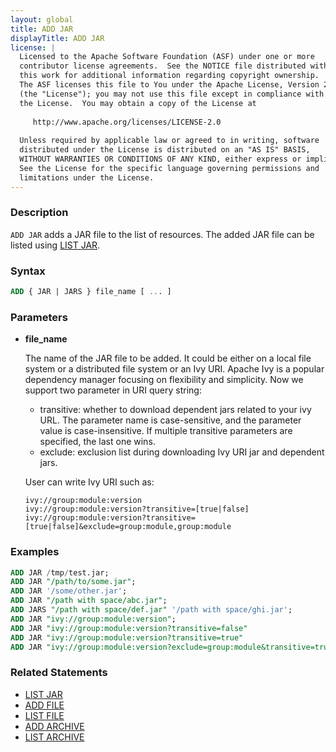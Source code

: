```yaml
---
layout: global
title: ADD JAR
displayTitle: ADD JAR
license: |
  Licensed to the Apache Software Foundation (ASF) under one or more
  contributor license agreements.  See the NOTICE file distributed with
  this work for additional information regarding copyright ownership.
  The ASF licenses this file to You under the Apache License, Version 2.0
  (the "License"); you may not use this file except in compliance with
  the License.  You may obtain a copy of the License at
 
     http://www.apache.org/licenses/LICENSE-2.0
 
  Unless required by applicable law or agreed to in writing, software
  distributed under the License is distributed on an "AS IS" BASIS,
  WITHOUT WARRANTIES OR CONDITIONS OF ANY KIND, either express or implied.
  See the License for the specific language governing permissions and
  limitations under the License.
---
```


### Description

`ADD JAR` adds a JAR file to the list of resources. The added JAR file can be listed using [LIST JAR](sql-ref-syntax-aux-resource-mgmt-list-jar.html).

### Syntax

```sql
ADD { JAR | JARS } file_name [ ... ]
```

### Parameters

* **file_name**

    The name of the JAR file to be added. It could be either on a local file system or a distributed file system or an Ivy URI.
    Apache Ivy is a popular dependency manager focusing on flexibility and simplicity. Now we support two parameter in URI query string:

     * transitive: whether to download dependent jars related to your ivy URL. The parameter name is case-sensitive, and the parameter value is case-insensitive. If multiple transitive parameters are specified, the last one wins.
     * exclude: exclusion list during downloading Ivy URI jar and dependent jars.

    User can write Ivy URI such as:

      ivy://group:module:version
      ivy://group:module:version?transitive=[true|false]
      ivy://group:module:version?transitive=[true|false]&exclude=group:module,group:module
        
### Examples

```sql
ADD JAR /tmp/test.jar;
ADD JAR "/path/to/some.jar";
ADD JAR '/some/other.jar';
ADD JAR "/path with space/abc.jar";
ADD JARS "/path with space/def.jar" '/path with space/ghi.jar';
ADD JAR "ivy://group:module:version";
ADD JAR "ivy://group:module:version?transitive=false"
ADD JAR "ivy://group:module:version?transitive=true"
ADD JAR "ivy://group:module:version?exclude=group:module&transitive=true"
```

### Related Statements

* [LIST JAR](sql-ref-syntax-aux-resource-mgmt-list-jar.html)
* [ADD FILE](sql-ref-syntax-aux-resource-mgmt-add-file.html)
* [LIST FILE](sql-ref-syntax-aux-resource-mgmt-list-file.html)
* [ADD ARCHIVE](sql-ref-syntax-aux-resource-mgmt-add-archive.html)
* [LIST ARCHIVE](sql-ref-syntax-aux-resource-mgmt-list-archive.html)
